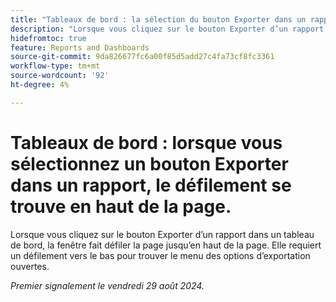 ```yaml
---
title: "Tableaux de bord : la sélection du bouton Exporter dans un rapport fait défiler la page jusqu’en haut"
description: "Lorsque vous cliquez sur le bouton Exporter d’un rapport dans un tableau de bord, la fenêtre fait défiler la page vers le haut et requiert un défilement vers le bas pour trouver le menu des options d’exportation ouvertes."
hidefromtoc: true
feature: Reports and Dashboards
source-git-commit: 9da826677fc6a00f85d5add27c4fa73cf8fc3361
workflow-type: tm+mt
source-wordcount: '92'
ht-degree: 4%

---
```



# Tableaux de bord : lorsque vous sélectionnez un bouton Exporter dans un rapport, le défilement se trouve en haut de la page.

Lorsque vous cliquez sur le bouton Exporter d’un rapport dans un tableau de bord, la fenêtre fait défiler la page jusqu’en haut de la page. Elle requiert un défilement vers le bas pour trouver le menu des options d’exportation ouvertes.

_Premier signalement le vendredi 29 août 2024._
